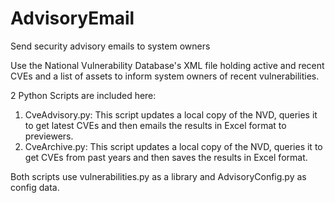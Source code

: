 # AdvisoryEmail
Send security advisory emails to system owners

Use the National Vulnerability Database's XML file holding active and recent CVEs and a list of assets to inform system owners of recent vulnerabilities.

2 Python Scripts are included here:
1. CveAdvisory.py: This script updates a local copy of the NVD, queries it to get latest CVEs and then emails the results in Excel format to previewers.
2. CveArchive.py: This script updates a local copy of the NVD, queries it to get CVEs from past years and then saves the results in Excel format.

Both scripts use vulnerabilities.py as a library and AdvisoryConfig.py as config data.